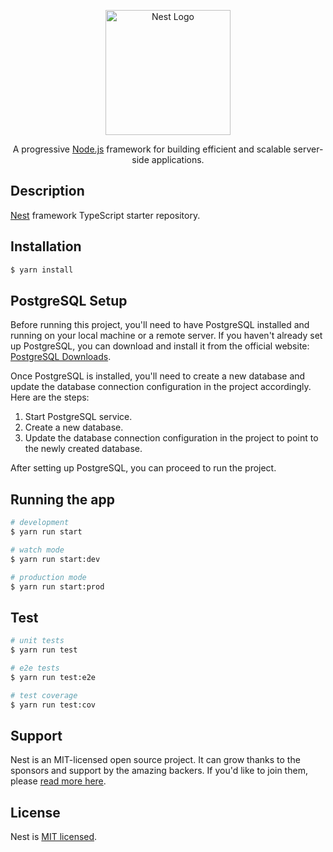 <p align="center">
  <a href="http://nestjs.com/" target="blank"><img src="https://nestjs.com/img/logo-small.svg" width="200" alt="Nest Logo" /></a>
</p>

[circleci-image]: https://img.shields.io/circleci/build/github/nestjs/nest/master?token=abc123def456
[circleci-url]: https://circleci.com/gh/nestjs/nest

  <p align="center">A progressive <a href="http://nodejs.org" target="_blank">Node.js</a> framework for building efficient and scalable server-side applications.</p>
 
## Description

[Nest](https://github.com/nestjs/nest) framework TypeScript starter repository.

## Installation

```bash
$ yarn install
```

## PostgreSQL Setup

Before running this project, you'll need to have PostgreSQL installed and running on your local machine or a remote server. If you haven't already set up PostgreSQL, you can download and install it from the official website: [PostgreSQL Downloads](https://www.postgresql.org/download/).

Once PostgreSQL is installed, you'll need to create a new database and update the database connection configuration in the project accordingly. Here are the steps:

1. Start PostgreSQL service.
2. Create a new database.
3. Update the database connection configuration in the project to point to the newly created database.

After setting up PostgreSQL, you can proceed to run the project.


## Running the app

```bash
# development
$ yarn run start

# watch mode
$ yarn run start:dev

# production mode
$ yarn run start:prod
```

## Test

```bash
# unit tests
$ yarn run test

# e2e tests
$ yarn run test:e2e

# test coverage
$ yarn run test:cov
```

## Support

Nest is an MIT-licensed open source project. It can grow thanks to the sponsors and support by the amazing backers. If you'd like to join them, please [read more here](https://docs.nestjs.com/support).

## License

Nest is [MIT licensed](LICENSE).
